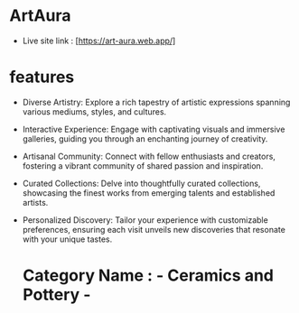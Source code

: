 # ArtAura
- Live site link :  [https://art-aura.web.app/]

#  features 
- Diverse Artistry: Explore a rich tapestry of artistic expressions spanning various mediums, styles, and cultures.
- Interactive Experience: Engage with captivating visuals and immersive galleries, guiding you through an enchanting journey of creativity.
- Artisanal Community: Connect with fellow enthusiasts and creators, fostering a vibrant community of shared passion and inspiration.
- Curated Collections: Delve into thoughtfully curated collections, showcasing the finest works from emerging talents and established artists.
- Personalized Discovery: Tailor your experience with customizable preferences, ensuring each visit unveils new discoveries that resonate with your unique tastes.

  # Category Name : - Ceramics and Pottery -
